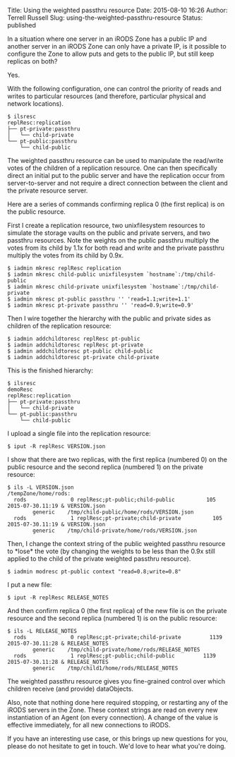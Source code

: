 Title: Using the weighted passthru resource
Date: 2015-08-10 16:26
Author: Terrell Russell
Slug: using-the-weighted-passthru-resource
Status: published

In a situation where one server in an iRODS Zone has a public IP and
another server in an iRODS Zone can only have a private IP, is it
possible to configure the Zone to allow puts and gets to the public IP,
but still keep replicas on both?

Yes.

With the following configuration, one can control the priority of reads
and writes to particular resources (and therefore, particular physical
and network locations).

~~~~ 
$ ilsresc
replResc:replication
├── pt-private:passthru
│   └── child-private
└── pt-public:passthru
    └── child-public
~~~~

<!--more-->

The weighted passthru resource can be used to manipulate the read/write
votes of the children of a replication resource. One can then
specifically direct an initial put to the public server and have the
replication occur from server-to-server and not require a direct
connection between the client and the private resource server.

Here are a series of commands confirming replica 0 (the first replica)
is on the public resource.

First I create a replication resource, two unixfilesystem resources to
simulate the storage vaults on the public and private servers, and two
passthru resources. Note the weights on the public passthru multiply the
votes from its child by 1.1x for both read and write and the private
passthru multiply the votes from its child by 0.9x.

~~~~ 
$ iadmin mkresc replResc replication
$ iadmin mkresc child-public unixfilesystem `hostname`:/tmp/child-public
$ iadmin mkresc child-private unixfilesystem `hostname`:/tmp/child-private
$ iadmin mkresc pt-public passthru '' 'read=1.1;write=1.1'
$ iadmin mkresc pt-private passthru '' 'read=0.9;write=0.9'
~~~~

Then I wire together the hierarchy with the public and private sides as
children of the replication resource:

~~~~ 
$ iadmin addchildtoresc replResc pt-public
$ iadmin addchildtoresc replResc pt-private
$ iadmin addchildtoresc pt-public child-public
$ iadmin addchildtoresc pt-private child-private
~~~~

This is the finished hierarchy:

~~~~ 
$ ilsresc
demoResc
replResc:replication
├── pt-private:passthru
│   └── child-private
└── pt-public:passthru
    └── child-public
~~~~

I upload a single file into the replication resource:

~~~~ 
$ iput -R replResc VERSION.json
~~~~

I show that there are two replicas, with the first replica (numbered 0)
on the public resource and the second replica (numbered 1) on the
private resource:

~~~~ 
$ ils -L VERSION.json
/tempZone/home/rods:
  rods              0 replResc;pt-public;child-public          105 2015-07-30.11:19 & VERSION.json
        generic    /tmp/child-public/home/rods/VERSION.json
  rods              1 replResc;pt-private;child-private          105 2015-07-30.11:19 & VERSION.json
        generic    /tmp/child-private/home/rods/VERSION.json
~~~~

Then, I change the context string of the public weighted passthru
resource to \*lose\* the vote (by changing the weights to be less than
the 0.9x still applied to the child of the private weighted passthru
resource).

~~~~ 
$ iadmin modresc pt-public context "read=0.8;write=0.8"
~~~~

I put a new file:

~~~~ 
$ iput -R replResc RELEASE_NOTES
~~~~

And then confirm replica 0 (the first replica) of the new file is on the
private resource and the second replica (numbered 1) is on the public
resource:

~~~~ 
$ ils -L RELEASE_NOTES
  rods              0 replResc;pt-private;child-private         1139 2015-07-30.11:28 & RELEASE_NOTES
        generic    /tmp/child-private/home/rods/RELEASE_NOTES
  rods              1 replResc;pt-public;child-public         1139 2015-07-30.11:28 & RELEASE_NOTES
        generic    /tmp/child1/home/rods/RELEASE_NOTES
~~~~

The weighted passthru resource gives you fine-grained control over which
children receive (and provide) dataObjects.

Also, note that nothing done here required stopping, or restarting any
of the iRODS servers in the Zone. These context strings are read on
every new instantiation of an Agent (on every connection). A change of
the value is effective immediately, for all new connections to iRODS.

If you have an interesting use case, or this brings up new questions for
you, please do not hesitate to get in touch. We'd love to hear what
you're doing.
